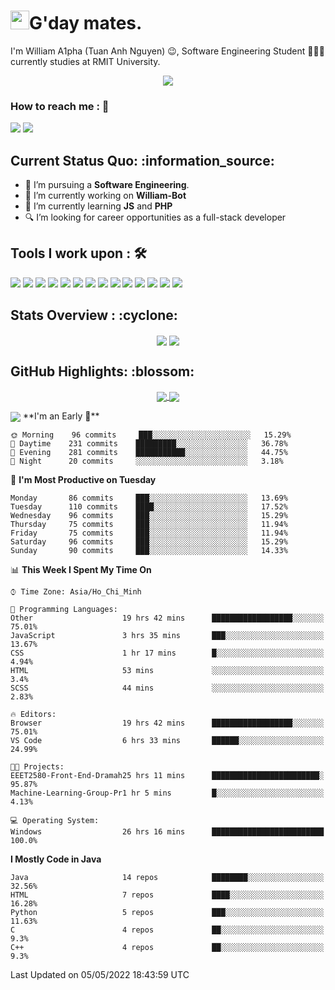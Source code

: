 <h1><img src="https://emojis.slackmojis.com/emojis/images/1531849430/4246/blob-sunglasses.gif?1531849430" width="30"/>G'day mates.</h1>

I'm William A1pha (Tuan Anh Nguyen) 😉, Software Engineering Student 👨🏻‍💻 currently studies at RMIT University.
<p align="center"><img src="https://readme-typing-svg.herokuapp.com?vCenter=true&width=500&lines=Software+Engineering+Student;Year+Two;RMIT+University" /></p>

### How to reach me : :iphone:
<a href="mailto: tuananh131001@gmail.com">
<a href="https://www.linkedin.com/in/tu%E1%BA%A5n-anh-nguy%E1%BB%85n-2051281b4/"><img src="https://img.shields.io/badge/WilliamA1pha-%230077B5.svg?&style=for-the-badge&logo=linkedin&logoColor=white" ></a>  <a href="http://discordapp.com/users/331413468202926081"><img src="https://img.shields.io/badge/Discord-5865F2?style=for-the-badge&logo=discord&logoColor=white" ></a>  
  
 <h2>Current Status Quo: :information_source:</h2>
  
- 💼 I’m pursuing a <strong>Software Engineering</strong>.
- 🔭 I’m currently working on <strong>William-Bot</strong> 
- 🌱 I’m currently learning <strong>JS</strong> and <strong>PHP</strong>
- 🔍 I’m looking for career opportunities as a full-stack developer
 <h2>Tools I work upon : 🛠</h2>
  
<!-- <img src="">   -->
<img src="https://img.shields.io/badge/HTML5-E34F26?style=for-the-badge&logo=html5&logoColor=white">  <img src="https://img.shields.io/badge/CSS3-1572B6?style=for-the-badge&logo=css3&logoColor=white">   <img src="https://img.shields.io/badge/Java%20-%23E00033.svg?&style=for-the-badge&logo=java&logoColor=white">   <img src="https://img.shields.io/badge/python%20-%2314354C.svg?&style=for-the-badge&logo=python&logoColor=white">   <img src="https://img.shields.io/badge/c++%20-%2300599C.svg?&style=for-the-badge&logo=c%2B%2B&logoColor=white">   <img src="https://img.shields.io/badge/MySQL-005C84?style=for-the-badge&logo=mysql&logoColor=white">    <img src="https://img.shields.io/badge/git%20-%23F05032.svg?&style=for-the-badge&logo=git&logoColor=white"/>   <img src="http://img.shields.io/badge/-VS%20Code-000000?style=for-the-badge&logo=Visual-studio-code&logoColor=blue"> <img src="https://img.shields.io/badge/Arduino_IDE-00979D?style=for-the-badge&logo=arduino&logoColor=white"> <img src="https://img.shields.io/badge/Codewars-B1361E?style=for-the-badge&logo=Codewars&logoColor=white"> <img src="https://img.shields.io/badge/PyCharm-000000.svg?&style=for-the-badge&logo=PyCharm&logoColor=white"> <img src="https://img.shields.io/badge/Visual_Studio-5C2D91?style=for-the-badge&logo=visual%20studio&logoColor=white">  <img src="https://img.shields.io/badge/Visual_Studio_Code-0078D4?style=for-the-badge&logo=visual%20studio%20code&logoColor=white"> <img src="https://img.shields.io/badge/-Hackerrank-2EC866?style=for-the-badge&logo=HackerRank&logoColor=white">

  <h2>Stats Overview : :cyclone: </h2>
  <p align="center">
<img align="center" src="https://github-readme-stats.vercel.app/api?username=wi2liamalpha&show_icons=true&count_private=true&hide=stars&include_all_commits=false&theme=aura" />
<img align="center" src="https://github-profile-trophy.vercel.app/?username=wi2liamalpha&theme=dracula&no-bg=true&row=1"/>
  </p>

  <h2>GitHub Highlights: :blossom:</h2>
  <p align="center">
<a href="">
  <img align="center" src="https://github-readme-stats.vercel.app/api/top-langs/?username=wi2liamalpha&langs_count=8&layout=compact&theme=material-palenight&hide=html,Tcl" />
</a>
<a href="">
  <img align="center" src="http://github-readme-streak-stats.herokuapp.com?user=wi2liamalpha&theme=material-palenight"/>
</a>
  </p>
 <img align="center" src="https://activity-graph.herokuapp.com/graph?username=wi2liamalpha&theme=react-dark"/>
<!--START_SECTION:waka-->
**I'm an Early 🐤** 

```text
🌞 Morning    96 commits     ███░░░░░░░░░░░░░░░░░░░░░░   15.29% 
🌆 Daytime    231 commits    █████████░░░░░░░░░░░░░░░░   36.78% 
🌃 Evening    281 commits    ███████████░░░░░░░░░░░░░░   44.75% 
🌙 Night      20 commits     ░░░░░░░░░░░░░░░░░░░░░░░░░   3.18%

```
📅 **I'm Most Productive on Tuesday** 

```text
Monday       86 commits     ███░░░░░░░░░░░░░░░░░░░░░░   13.69% 
Tuesday      110 commits    ████░░░░░░░░░░░░░░░░░░░░░   17.52% 
Wednesday    96 commits     ███░░░░░░░░░░░░░░░░░░░░░░   15.29% 
Thursday     75 commits     ███░░░░░░░░░░░░░░░░░░░░░░   11.94% 
Friday       75 commits     ███░░░░░░░░░░░░░░░░░░░░░░   11.94% 
Saturday     96 commits     ███░░░░░░░░░░░░░░░░░░░░░░   15.29% 
Sunday       90 commits     ███░░░░░░░░░░░░░░░░░░░░░░   14.33%

```


📊 **This Week I Spent My Time On** 

```text
⌚︎ Time Zone: Asia/Ho_Chi_Minh

💬 Programming Languages: 
Other                    19 hrs 42 mins      ██████████████████░░░░░░░   75.01% 
JavaScript               3 hrs 35 mins       ███░░░░░░░░░░░░░░░░░░░░░░   13.67% 
CSS                      1 hr 17 mins        █░░░░░░░░░░░░░░░░░░░░░░░░   4.94% 
HTML                     53 mins             ░░░░░░░░░░░░░░░░░░░░░░░░░   3.4% 
SCSS                     44 mins             ░░░░░░░░░░░░░░░░░░░░░░░░░   2.83%

🔥 Editors: 
Browser                  19 hrs 42 mins      ██████████████████░░░░░░░   75.01% 
VS Code                  6 hrs 33 mins       ██████░░░░░░░░░░░░░░░░░░░   24.99%

🐱‍💻 Projects: 
EEET2580-Front-End-Dramah25 hrs 11 mins      ████████████████████████░   95.87% 
Machine-Learning-Group-Pr1 hr 5 mins         █░░░░░░░░░░░░░░░░░░░░░░░░   4.13%

💻 Operating System: 
Windows                  26 hrs 16 mins      █████████████████████████   100.0%

```

**I Mostly Code in Java** 

```text
Java                     14 repos            ████████░░░░░░░░░░░░░░░░░   32.56% 
HTML                     7 repos             ████░░░░░░░░░░░░░░░░░░░░░   16.28% 
Python                   5 repos             ███░░░░░░░░░░░░░░░░░░░░░░   11.63% 
C                        4 repos             ██░░░░░░░░░░░░░░░░░░░░░░░   9.3% 
C++                      4 repos             ██░░░░░░░░░░░░░░░░░░░░░░░   9.3%

```



 Last Updated on 05/05/2022 18:43:59 UTC
<!--END_SECTION:waka-->
